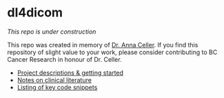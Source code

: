 # dl4dicom

*This repo is under construction*

This repo was created in memory of [Dr. Anna Celler](http://donate.bccancerfoundation.com/site/TR?px=2803786&fr_id=3390&pg=personal). If you find this repository of slight value to your work, please consider contributing to BC Cancer Research in honour of Dr. Celler.

- [Project descriptions & getting started](summary.md)
- [Notes on clinical literature](lit.md)
- [Listing of key code snippets](examples.md)

```
```
